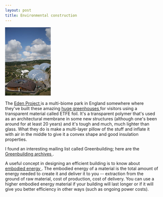 ```yaml
---
layout: post
title: Environmental construction 
---
```

<div class="floating_right"><a href="/weblog/images/2005/eden.jpg"><img src="/weblog/images/2005/eden.jpg" width="150" /></a></div><p>The <a href="http://www.edenproject.com/">Eden Project </a>is a multi-biome park in England somewhere where they've built these amazing <a href="http://www.edenproject.com/3440_3472.htm">huge greenhouses </a>for visitors using a transparent material called ETFE foil. It's a transparent polymer that's used as an architectural membrane in some new structures (although one's been around for at least 20 years) and it's tough and much, much lighter than glass. What they do is make a multi-layer pillow of the stuff and inflate it with air in the middle to give it a convex shape and good insulation properties. </p><p>I found an interesting mailing list called Greenbuilding; here are the <a href="http://listserv.repp.org/pipermail/greenbuilding/">Greenbuilding archives </a>. </p><p>A useful concept in designing an efficient building is to know about <a href="http://dfe-sce.nrc-cnrc.gc.ca/dfestra/dfestra3/dfestra3_3_e.html">embodied energy </a>. The embodied energy of a material is the total amount of energy needed to create it and deliver it to you -- extraction from the ground of raw material, cost of production, cost of delivery. You can use a higher embodied energy material if your building will last longer or if it will give you better efficiency in other ways (such as ongoing power costs). </p>

